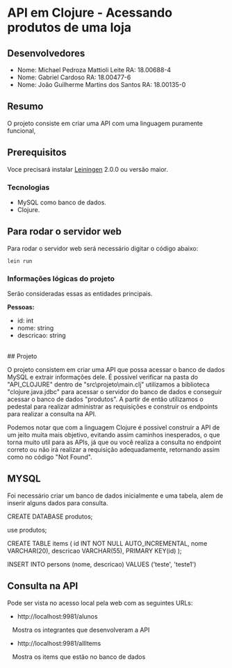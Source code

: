 # API em Clojure - Acessando produtos de uma loja

## Desenvolvedores
- Nome: Michael Pedroza Mattioli Leite      RA: 18.00688-4
- Nome: Gabriel Cardoso                     RA: 18.00477-6
- Nome: João Guilherme Martins dos Santos   RA: 18.00135-0

## Resumo
O projeto consiste em criar uma API com uma linguagem puramente funcional, 
## Prerequisitos

Voce precisará instalar [Leiningen][] 2.0.0 ou versão maior.

[leiningen]: https://github.com/technomancy/leiningen

### Tecnologias

- MySQL como banco de dados.
- Clojure.

## Para rodar o servidor web

Para rodar o servidor web será necessário digitar o código abaixo:

    lein run

### Informações lógicas do projeto
Serão consideradas essas as entidades principais.

**Pessoas:**
<br>
- id: int
- nome: string
- descricao: string
</br>
## Projeto

O projeto consistem em criar uma API que possa acessar o banco de dados MySQL e extrair informações dele. É possivel verificar na pasta do "API_CLOJURE" dentro de "src\projeto\main.clj" utilizamos a biblioteca "clojure.java.jdbc" para acessar o servidor do banco de dados e conseguir acessar o banco de dados "produtos". A partir de então utilizamos o pedestal para realizar administrar as requisições e construir os endpoints para realizar a consulta na API.

Podemos notar que com a linguagem Clojure é possivel construir a API de um jeito muita mais objetivo, evitando assim caminhos inesperados, o que torna muito util para as APIs, já que ou você realiza a consulta no endpoint correto ou não irá realizar a requisição adequadamente, retornando assim como no código "Not Found".

## MYSQL

Foi necessário criar um banco de dados inicialmente e uma tabela, alem de inserir alguns dados para consulta.

CREATE DATABASE produtos;

use produtos;

CREATE TABLE items (
    id INT NOT NULL AUTO_INCREMENTAL,
    nome VARCHAR(20),
    descricao VARCHAR(55),
    PRIMARY KEY(id)
);

INSERT INTO persons (nome, descricao)
VALUES ('teste', 'teste1')

## Consulta na API 

Pode ser vista no acesso local pela web com as seguintes URLs: 
<br>
- http://localhost:9981/alunos

&nbsp;&nbsp;&nbsp;Mostra os integrantes que desenvolveram a API

- http://localhost:9981/allItems

&nbsp;&nbsp;&nbsp;Mostra os items que estão no banco de dados
</br>